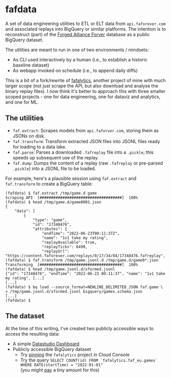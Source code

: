 # fafdata

A set of data engineering utilities to ETL or ELT data from `api.faforever.com` and associated replays into BigQuery or similar platforms. The intention is to reconstruct (part) of the [Forged Alliance Forver](http://faforver.com) database as a public BigQuery dataset.

The utilities are meant to run in one of two environments / mindsets:

* As CLI used interactively by a human (i.e., to establish a historic baseline dataset)
* As webapp invoked on schedule (i.e., to append daily diffs)

This is a bit of a fork/rewrite of [fafalytics](https://github.com/yaniv-aknin/fafalytics), another project of mine with much larger scope (not just scrape the API, but also download and analyse the binary replay files). I now think it's better to approach this with three smaller scoped projects - one for data engineering, one for dataviz and analytics, and one for ML.

## The utilities

* `faf.extract`: Scrapes models from `api.faforver.com`, storing them as JSONs on disk.
* `faf.transform`: Transform extracted JSON files into JSONL files ready for loading to a data lake.
* `faf.parse`: Parses a downloaded `.fafreplay` file into a `.pickle`; this speeds up subsequent use of the replay.
* `faf.dump`: Dumps the content of a replay (raw `.fafreplay` or pre-parsed `.pickle`) into a JSONL file to be loaded.

For example, here's a plausible session using `faf.extract` and `faf.transform` to create a BigQuery table:
```ShellSession
(fafdata) $ faf.extract /tmp/game.d game
Scraping API  [####################################]  100%          
(fafdata) $ head /tmp/game.d/game0001.json 
{
    "data": [
        {
            "type": "game",
            "id": "17348476",
            "attributes": {
                "endTime": "2022-06-23T00:11:37Z",
                "name": "1v1 take my rating",
                "replayAvailable": true,
                "replayTicks": 6490,
                "replayUrl": "https://content.faforever.com/replays/0/17/34/84/17348476.fafreplay",
(fafdata) $ faf.transform /tmp/game.jsonl.d /tmp/game.d/game0*.json
Transforming  [####################################]  100%
(fafdata) $ head /tmp/game.jsonl.d/xformed.jsonl 
{"id": "17348476", "endTime": "2022-06-23 00:11:37", "name": "1v1 take my rating", [...]
[...]
(fafdata) $ bq load --source_format=NEWLINE_DELIMITED_JSON faf.game \
> /tmp/game.jsonl.d/xformed.jsonl bigquery/games.schema.json
[...]
(fafdata) $ 
```

## The dataset

At the time of this writing, I've created two publicly accessible ways to access the resulting data:

* A simple [Datastudio Dashboard](https://datastudio.google.com/reporting/ad26e447-e1fd-4856-b7d0-78447dfcfde7)
* Publicly accessible BigQuery dataset
  * Try [pinning][pinning a project] the `fafalytics` project in Cloud Console
  * Try the query ``SELECT COUNT(id) FROM `fafalytics.faf_eu.games` WHERE DATE(startTime) = "2022-01-01"`` \
    (you might [pay][public query pricing] a tiny amount for this)

[pinning a project]: https://cloud.google.com/bigquery/docs/bigquery-web-ui#pinning_adding_a_project
[public query pricing]: https://cloud.google.com/bigquery/public-data#share_a_dataset_with_the_public
